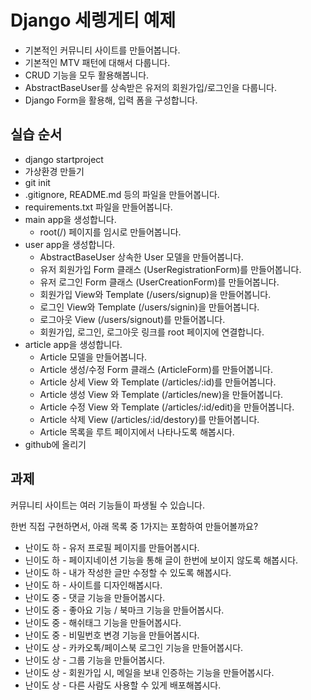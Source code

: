 # Django 세렝게티 예제

- 기본적인 커뮤니티 사이트를 만들어봅니다.
- 기본적인 MTV 패턴에 대해서 다룹니다.
- CRUD 기능을 모두 활용해봅니다.
- AbstractBaseUser를 상속받은 유저의 회원가입/로그인을 다룹니다.
- Django Form을 활용해, 입력 폼을 구성합니다.

## 실습 순서

- django startproject
- 가상환경 만들기
- git init
- .gitignore, README.md 등의 파일을 만들어봅니다.
- requirements.txt 파일을 만들어봅니다.
- main app을 생성합니다.
  - root(/) 페이지를 임시로 만들어봅니다.
- user app을 생성합니다.
  - AbstractBaseUser 상속한 User 모델을 만들어봅니다.
  - 유저 회원가입 Form 클래스 (UserRegistrationForm)를 만들어봅니다.
  - 유저 로그인 Form 클래스 (UserCreationForm)를 만들어봅니다.
  - 회원가입 View와 Template (/users/signup)을 만들어봅니다.
  - 로그인 View와 Template (/users/signin)을 만들어봅니다.
  - 로그아웃 View (/users/signout)를 만들어봅니다.
  - 회원가입, 로그인, 로그아웃 링크를 root 페이지에 연결합니다.
- article app을 생성합니다.
  - Article 모델을 만들어봅니다.
  - Article 생성/수정 Form 클래스 (ArticleForm)를 만들어봅니다.
  - Article 상세 View 와 Template (/articles/:id)를 만들어봅니다.
  - Article 생성 View 와 Template (/articles/new)을 만들어봅니다.
  - Article 수정 View 와 Template (/articles/:id/edit)을 만들어봅니다.
  - Article 삭제 View (/articles/:id/destory)를 만들어봅니다.
  - Article 목록을 루트 페이지에서 나타나도록 해봅시다.
- github에 올리기

## 과제

커뮤니티 사이트는 여러 기능들이 파생될 수 있습니다.

한번 직접 구현하면서, 아래 목록 중 1가지는 포함하여 만들어볼까요?

- 난이도 하 - 유저 프로필 페이지를 만들어봅시다.
- 닌이도 하 - 페이지네이션 기능을 통해 글이 한번에 보이지 않도록 해봅시다.
- 난이도 하 - 내가 작성한 글만 수정할 수 있도록 해봅시다.
- 난이도 하 - 사이트를 디자인해봅시다.
- 난이도 중 - 댓글 기능을 만들어봅시다.
- 난이도 중 - 좋아요 기능 / 북마크 기능을 만들어봅시다.
- 난이도 중 - 해쉬태그 기능을 만들어봅시다.
- 난이도 중 - 비밀번호 변경 기능을 만들어봅시다.
- 난이도 상 - 카카오톡/페이스북 로그인 기능을 만들어봅시다.
- 난이도 상 - 그룹 기능을 만들어봅시다.
- 난이도 상 - 회원가입 시, 메일을 보내 인증하는 기능을 만들어봅시다.
- 난이도 상 - 다른 사람도 사용할 수 있게 배포해봅시다.
